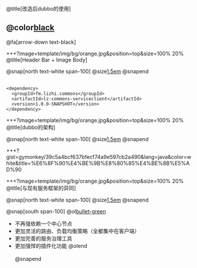 @title[改造后dubbo的使用]

## @color[black](改造后dubbo的使用)

@fa[arrow-down text-black]


+++?image=template/img/bg/orange.jpg&position=top&size=100% 20%
@title[Header Bar + Image Body]

@snap[north text-white span-100]
@size[1.5em](依赖)
@snapend
<br><br>
```
<dependency>
  <groupId>fm.lizhi.commons</groupId>
  <artifactId>lz-commons-serviceclient</artifactId>
  <version>1.0.0-SNAPSHOT</version>
</dependency>
```

+++?image=template/img/bg/orange.jpg&position=top&size=100% 20%
@title[dubbo的架构]

@snap[north text-white span-100]
@size[1.5em](服务提供者)
@snapend

+++?gist=gymonkey/39c5a4bcf637bfecf74a9e597cb2a490&lang=java&color=white&title=%E6%8F%90%E4%BE%9B%E8%80%85%E4%BE%8B%E5%AD%90

+++?image=template/img/bg/orange.jpg&position=top&size=100% 20%
@title[与现有服务框架的异同]

@snap[north text-white span-100]
@size[1.5em](与现有服务框架的异同)
@snapend

@snap[south span-100]
@ol[bullet-green](false)
- 不再强依赖一个中心节点
- 更加灵活的路由、负载均衡策略（全都集中在客户端）
- 更加完善的服务治理工具
- 更加强悍的插件化功能
@olend
<br><br>
@snapend


